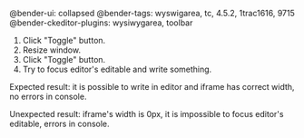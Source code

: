 @bender-ui: collapsed
@bender-tags: wyswigarea, tc, 4.5.2, 1trac1616, 9715
@bender-ckeditor-plugins: wysiwygarea, toolbar

1. Click "Toggle" button.
2. Resize window.
3. Click "Toggle" button.
4. Try to focus editor's editable and write something.

Expected result: it is possible to write in editor and
iframe has correct width, no errors in console.

Unexpected result: iframe's width is 0px, it is
impossible to focus editor's editable, errors in console.
